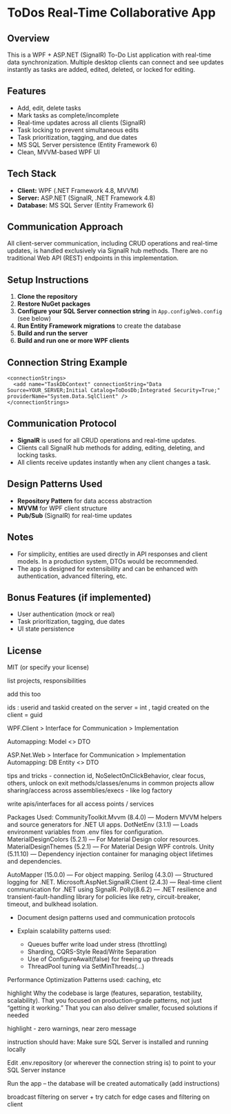 # ToDos Real-Time Collaborative App

## Overview
This is a WPF + ASP.NET (SignalR) To-Do List application with real-time data synchronization. Multiple desktop clients can connect and see updates instantly as tasks are added, edited, deleted, or locked for editing.

## Features
- Add, edit, delete tasks
- Mark tasks as complete/incomplete
- Real-time updates across all clients (SignalR)
- Task locking to prevent simultaneous edits
- Task prioritization, tagging, and due dates
- MS SQL Server persistence (Entity Framework 6)
- Clean, MVVM-based WPF UI

## Tech Stack
- **Client:** WPF (.NET Framework 4.8, MVVM)
- **Server:** ASP.NET (SignalR, .NET Framework 4.8)
- **Database:** MS SQL Server (Entity Framework 6)

## Communication Approach
All client-server communication, including CRUD operations and real-time updates, is handled exclusively via SignalR hub methods. There are no traditional Web API (REST) endpoints in this implementation.

## Setup Instructions
1. **Clone the repository**
2. **Restore NuGet packages**
3. **Configure your SQL Server connection string** in `App.config`/`Web.config` (see below)
4. **Run Entity Framework migrations** to create the database
5. **Build and run the server**
6. **Build and run one or more WPF clients**

## Connection String Example
```
<connectionStrings>
  <add name="TaskDbContext" connectionString="Data Source=YOUR_SERVER;Initial Catalog=ToDosDb;Integrated Security=True;" providerName="System.Data.SqlClient" />
</connectionStrings>
```

## Communication Protocol
- **SignalR** is used for all CRUD operations and real-time updates.
- Clients call SignalR hub methods for adding, editing, deleting, and locking tasks.
- All clients receive updates instantly when any client changes a task.

## Design Patterns Used
- **Repository Pattern** for data access abstraction
- **MVVM** for WPF client structure
- **Pub/Sub** (SignalR) for real-time updates

## Notes
- For simplicity, entities are used directly in API responses and client models. In a production system, DTOs would be recommended.
- The app is designed for extensibility and can be enhanced with authentication, advanced filtering, etc.

## Bonus Features (if implemented)
- User authentication (mock or real)
- Task prioritization, tagging, due dates
- UI state persistence

## License
MIT (or specify your license) 


list projects, responsibilities

add this too

ids : userid and taskid created on the server = int , tagid created on the client = guid

WPF.Client > Interface for Communication > Implementation

Automapping: Model <> DTO


ASP.Net.Web > Interface for Communication > Implementation
Automapping: DB Entity <> DTO

tips and tricks - connection id, NoSelectOnClickBehavior, clear focus, others, unlock on exit
methods/classes/enums in common projects allow sharing/access across assemblies/execs - like log factory


write apis/interfaces for all access points / services

Packages Used:
CommunityToolkit.Mvvm (8.4.0) — Modern MVVM helpers and source generators for .NET UI apps.
DotNetEnv (3.1.1) — Loads environment variables from .env files for configuration.
MaterialDesignColors (5.2.1) — For Material Design color resources.
MaterialDesignThemes (5.2.1) — For Material Design WPF controls.
Unity (5.11.10) — Dependency injection container for managing object lifetimes and dependencies.

AutoMapper (15.0.0) — For object mapping.
Serilog (4.3.0) — Structured logging for .NET.
Microsoft.AspNet.SignalR.Client (2.4.3) — Real-time client communication for .NET using SignalR.
Polly(8.6.2) — .NET resilience and transient-fault-handling library for policies like retry, circuit-breaker, timeout, and bulkhead isolation.


* Document design patterns used and communication protocols 
* Explain scalability patterns used:

  * Queues buffer write load under stress (throttling)
  * Sharding, CQRS-Style Read/Write Separation
  * Use of ConfigureAwait(false) for freeing up threads
  * ThreadPool tuning via SetMinThreads(...)

Performance Optimization Patterns used:
caching, etc


highlight
Why the codebase is large (features, separation, testability, scalability).
That you focused on production-grade patterns, not just “getting it working.”
That you can also deliver smaller, focused solutions if needed

highlight - zero warnings, near zero message





instruction should have:
Make sure SQL Server is installed and running locally

Edit .env.repository (or wherever the connection string is) to point to your SQL Server instance

Run the app – the database will be created automatically
(add instructions)

broadcast filtering on server + try catch for edge cases and filtering on client

